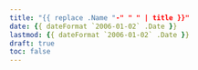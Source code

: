 ```yaml
---
title: "{{ replace .Name "-" " " | title }}"
date: {{ dateFormat `2006-01-02` .Date }}
lastmod: {{ dateFormat `2006-01-02` .Date }}
draft: true
toc: false
---
```

